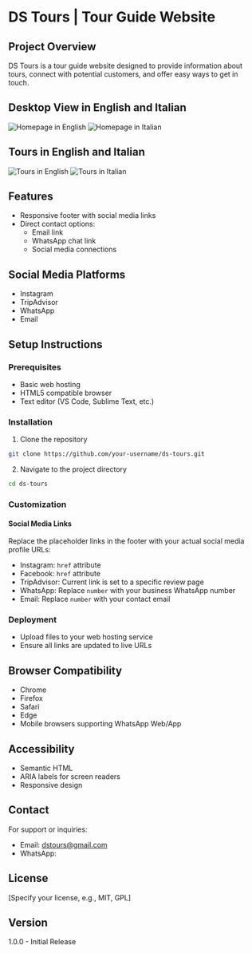 # DS Tours | Tour Guide Website

## Project Overview
DS Tours is a tour guide website designed to provide information about tours, connect with potential customers, and offer easy ways to get in touch.

## Desktop View in English and Italian
![Homepage in English](../images/homepage%20eng.png)
![Homepage in Italian](../images/homepage%20ita.png)

## Tours in English and Italian
![Tours in English](../images/tours%20eng.png)
![Tours in Italian](../images/tours%20ita.png)

## Features
- Responsive footer with social media links
- Direct contact options:
  - Email link
  - WhatsApp chat link
  - Social media connections

## Social Media Platforms
- Instagram
- TripAdvisor
- WhatsApp
- Email

## Setup Instructions

### Prerequisites
- Basic web hosting
- HTML5 compatible browser
- Text editor (VS Code, Sublime Text, etc.)

### Installation
1. Clone the repository
```bash
git clone https://github.com/your-username/ds-tours.git
```

2. Navigate to the project directory
```bash
cd ds-tours
```

### Customization
#### Social Media Links
Replace the placeholder links in the footer with your actual social media profile URLs:
- Instagram: `href` attribute
- Facebook: `href` attribute
- TripAdvisor: Current link is set to a specific review page
- WhatsApp: Replace `number` with your business WhatsApp number
- Email: Replace `number` with your contact email

### Deployment
- Upload files to your web hosting service
- Ensure all links are updated to live URLs

## Browser Compatibility
- Chrome
- Firefox
- Safari
- Edge
- Mobile browsers supporting WhatsApp Web/App

## Accessibility
- Semantic HTML
- ARIA labels for screen readers
- Responsive design

## Contact
For support or inquiries:
- Email: dstours@gmail.com
- WhatsApp: 

## License
[Specify your license, e.g., MIT, GPL]

## Version
1.0.0 - Initial Release
